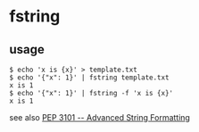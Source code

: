 # fstring

## usage

```console
$ echo 'x is {x}' > template.txt
$ echo '{"x": 1}' | fstring template.txt
x is 1
$ echo '{"x": 1}' | fstring -f 'x is {x}'
x is 1
```

see also [PEP 3101 -- Advanced String Formatting](https://www.python.org/dev/peps/pep-3101/)
